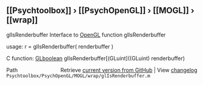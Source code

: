 ## [[Psychtoolbox]] &#8250; [[PsychOpenGL]] &#8250; [[MOGL]] &#8250; [[wrap]]

glIsRenderbuffer  Interface to [OpenGL](OpenGL) function glIsRenderbuffer  
  
usage:  r = glIsRenderbuffer( renderbuffer )  
  
C function:  [GLboolean](GLboolean) glIsRenderbuffer[(GLuint]((GLuint) renderbuffer)  




<div class="code_header" style="text-align:right;">
  <span style="float:left;">Path&nbsp;&nbsp;</span> <span class="counter">Retrieve <a href=
  "https://raw.github.com/Psychtoolbox-3/Psychtoolbox-3/beta/Psychtoolbox/PsychOpenGL/MOGL/wrap/glIsRenderbuffer.m">current version from GitHub</a> | View <a href=
  "https://github.com/Psychtoolbox-3/Psychtoolbox-3/commits/beta/Psychtoolbox/PsychOpenGL/MOGL/wrap/glIsRenderbuffer.m">changelog</a></span>
</div>
<div class="code">
  <code>Psychtoolbox/PsychOpenGL/MOGL/wrap/glIsRenderbuffer.m</code>
</div>

